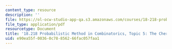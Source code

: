 ```yaml
---
content_type: resource
description: ''
file: https://ol-ocw-studio-app-qa.s3.amazonaws.com/courses/18-218-probabilistic-method-in-combinatorics-spring-2019/e90ea55f00360c78856266fac057faa1_MIT18_218S19_ch5.pdf
file_type: application/pdf
resourcetype: Document
title: '18.218 Probabilistic Method in Combinatorics, Topic 5: The Chernoff bound'
uid: e90ea55f-0036-0c78-8562-66fac057faa1
---
```

